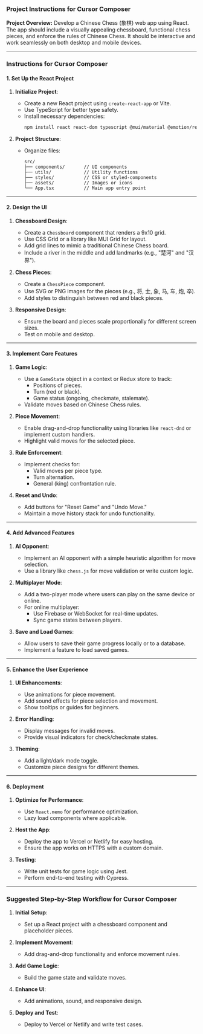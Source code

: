 
### **Project Instructions for Cursor Composer**

**Project Overview:**
Develop a Chinese Chess (象棋) web app using React. The app should include a visually appealing chessboard, functional chess pieces, and enforce the rules of Chinese Chess. It should be interactive and work seamlessly on both desktop and mobile devices.

---

### **Instructions for Cursor Composer**

#### **1. Set Up the React Project**
1. **Initialize Project**: 
   - Create a new React project using `create-react-app` or Vite.
   - Use TypeScript for better type safety.
   - Install necessary dependencies:
     ```bash
     npm install react react-dom typescript @mui/material @emotion/react @emotion/styled
     ```

2. **Project Structure**:
   - Organize files:
     ```
     src/
     ├── components/       // UI components
     ├── utils/            // Utility functions
     ├── styles/           // CSS or styled-components
     ├── assets/           // Images or icons
     └── App.tsx           // Main app entry point
     ```

---

#### **2. Design the UI**
1. **Chessboard Design**:
   - Create a `Chessboard` component that renders a 9x10 grid.
   - Use CSS Grid or a library like MUI Grid for layout.
   - Add grid lines to mimic a traditional Chinese Chess board.
   - Include a river in the middle and add landmarks (e.g., "楚河" and "汉界").

2. **Chess Pieces**:
   - Create a `ChessPiece` component.
   - Use SVG or PNG images for the pieces (e.g., 将, 士, 象, 马, 车, 炮, 卒).
   - Add styles to distinguish between red and black pieces.

3. **Responsive Design**:
   - Ensure the board and pieces scale proportionally for different screen sizes.
   - Test on mobile and desktop.

---

#### **3. Implement Core Features**
1. **Game Logic**:
   - Use a `GameState` object in a context or Redux store to track:
     - Positions of pieces.
     - Turn (red or black).
     - Game status (ongoing, checkmate, stalemate).
   - Validate moves based on Chinese Chess rules.

2. **Piece Movement**:
   - Enable drag-and-drop functionality using libraries like `react-dnd` or implement custom handlers.
   - Highlight valid moves for the selected piece.

3. **Rule Enforcement**:
   - Implement checks for:
     - Valid moves per piece type.
     - Turn alternation.
     - General (king) confrontation rule.

4. **Reset and Undo**:
   - Add buttons for "Reset Game" and "Undo Move."
   - Maintain a move history stack for undo functionality.

---

#### **4. Add Advanced Features**
1. **AI Opponent**:
   - Implement an AI opponent with a simple heuristic algorithm for move selection.
   - Use a library like `chess.js` for move validation or write custom logic.

2. **Multiplayer Mode**:
   - Add a two-player mode where users can play on the same device or online.
   - For online multiplayer:
     - Use Firebase or WebSocket for real-time updates.
     - Sync game states between players.

3. **Save and Load Games**:
   - Allow users to save their game progress locally or to a database.
   - Implement a feature to load saved games.

---

#### **5. Enhance the User Experience**
1. **UI Enhancements**:
   - Use animations for piece movement.
   - Add sound effects for piece selection and movement.
   - Show tooltips or guides for beginners.

2. **Error Handling**:
   - Display messages for invalid moves.
   - Provide visual indicators for check/checkmate states.

3. **Theming**:
   - Add a light/dark mode toggle.
   - Customize piece designs for different themes.

---

#### **6. Deployment**
1. **Optimize for Performance**:
   - Use `React.memo` for performance optimization.
   - Lazy load components where applicable.

2. **Host the App**:
   - Deploy the app to Vercel or Netlify for easy hosting.
   - Ensure the app works on HTTPS with a custom domain.

3. **Testing**:
   - Write unit tests for game logic using Jest.
   - Perform end-to-end testing with Cypress.

---

### **Suggested Step-by-Step Workflow for Cursor Composer**
1. **Initial Setup**:
   - Set up a React project with a chessboard component and placeholder pieces.

2. **Implement Movement**:
   - Add drag-and-drop functionality and enforce movement rules.

3. **Add Game Logic**:
   - Build the game state and validate moves.

4. **Enhance UI**:
   - Add animations, sound, and responsive design.

5. **Deploy and Test**:
   - Deploy to Vercel or Netlify and write test cases.
